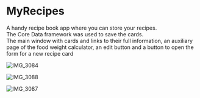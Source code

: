 # MyRecipes

A handy recipe book app where you can store your recipes.  
The Core Data framework was used to save the cards.  
The main window with cards and links to their full information, an auxiliary page of the food weight calculator, an edit button and a button to open the form for a new recipe card


![IMG_3084](https://user-images.githubusercontent.com/122267988/218275458-fbc159c1-1ef6-46b4-a84b-147c1aa0f8d9.jpg)

![IMG_3088](https://user-images.githubusercontent.com/122267988/218275466-0e2ce19b-8a36-40f6-ab14-1de385b1e7c2.jpg)

![IMG_3087](https://user-images.githubusercontent.com/122267988/218275467-0b1650d8-9d63-4bf1-acf5-cd22fa94df85.jpg)
